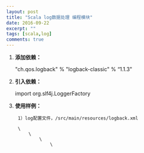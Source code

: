```yaml
---
layout: post
title: "Scala log数据处理 编程模块"
date: 2016-09-22
excerpt: ""
tags: [scala,log]
comments: true
---
```


1. **添加依赖：**

	"ch.qos.logback" % "logback-classic" % “1.1.3"

2. **引入依赖：**

	import org.slf4j.LoggerFactory

3. **使用样例：**

	<pre><code> 1）log配置文件，/src/main/resources/logback.xml
	
	\<configuration\>
	    \<appender name="FILE" class="ch.qos.logback.core.rolling.RollingFileAppender"\>
	        \<rollingPolicy class="ch.qos.logback.core.rolling.TimeBasedRollingPolicy"\>
	            \<!-- daily rollover --\>
	            \<fileNamePattern\>/storage/logs/data.%d{yyyy-MM-dd}.log\</fileNamePattern\>
	            \<!-- keep 30 days' worth of history --\>
	            \<maxHistory\>30\</maxHistory\>
	        \</rollingPolicy\>
	        \<encoder\>
	            \<pattern\>%d{HH:mm:ss.SSS} [%thread] %-5level %logger{36} - %msg%n\</pattern\>
	        \</encoder\>
	    \</appender\>
	    \<root level="info"\>
	        \<appender-ref ref="FILE" /\>
	    \</root\>
	\</configuration\>
	
	2）log配置文件，/src/main/resources/log4j.properties
	
	# Configure logging for testing: optionally with log file
	log4j.rootLogger=WARN, stdout
	# log4j.rootLogger=WARN, stdout, logfile
	log4j.appender.stdout=org.apache.log4j.ConsoleAppender
	log4j.appender.stdout.layout=org.apache.log4j.PatternLayout
	log4j.appender.stdout.layout.ConversionPattern=%d %p [%c] - %m%n
	log4j.appender.logfile=org.apache.log4j.FileAppender
	log4j.appender.logfile.File=target/spring.log
	log4j.appender.logfile.layout=org.apache.log4j.PatternLayout
	log4j.appender.logfile.layout.ConversionPattern=%d %p [%c] - %m%n
	
	3）代码使用样例
	
	val logger = LoggerFactory.getLogger("com.google.data.time.Counter”)
	logger.info(logStr)</code></pre>